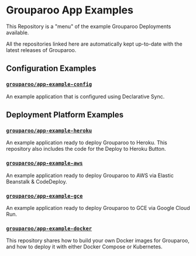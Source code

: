 # Grouparoo App Examples

This Repository is a "menu" of the example Grouparoo Deployments available.

All the repositories linked here are automatically kept up-to-date with the latest releases of Grouparoo.

## Configuration Examples

### [`grouparoo/app-example-config`](https://github.com/grouparoo/app-example-config)

An example application that is configured using Declarative Sync.

## Deployment Platform Examples

### [`grouparoo/app-example-heroku`](https://github.com/grouparoo/app-example-heroku)

An example application ready to deploy Grouparoo to Heroku. This repository also includes the code for the Deploy to Heroku Button.

### [`grouparoo/app-example-aws`](https://github.com/grouparoo/app-example-aws)

An example application ready to deploy Grouparoo to AWS via Elastic Beanstalk & CodeDeploy.

### [`grouparoo/app-example-gce`](https://github.com/grouparoo/app-example-gce)

An example application ready to deploy Grouparoo to GCE via Google Cloud Run.

### [`grouparoo/app-example-docker`](https://github.com/grouparoo/app-example-docker)

This repository shares how to build your own Docker images for Grouparoo, and how to deploy it with either Docker Compose or Kubernetes.
